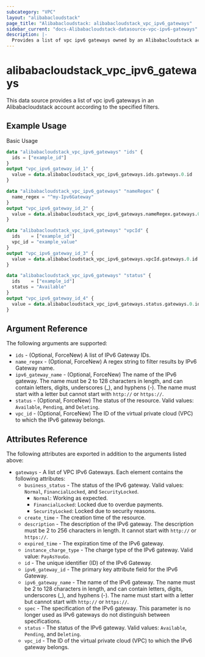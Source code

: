 ```yaml
---
subcategory: "VPC"
layout: "alibabacloudstack"
page_title: "Alibabacloudstack: alibabacloudstack_vpc_ipv6_gateways"
sidebar_current: "docs-Alibabacloudstack-datasource-vpc-ipv6-gateways"
description: |- 
  Provides a list of vpc ipv6 gateways owned by an Alibabacloudstack account.
---
```


# alibabacloudstack_vpc_ipv6_gateways

This data source provides a list of vpc ipv6 gateways in an Alibabacloudstack account according to the specified filters.

## Example Usage

Basic Usage

```terraform
data "alibabacloudstack_vpc_ipv6_gateways" "ids" {
  ids = ["example_id"]
}
output "vpc_ipv6_gateway_id_1" {
  value = data.alibabacloudstack_vpc_ipv6_gateways.ids.gateways.0.id
}

data "alibabacloudstack_vpc_ipv6_gateways" "nameRegex" {
  name_regex = "^my-Ipv6Gateway"
}
output "vpc_ipv6_gateway_id_2" {
  value = data.alibabacloudstack_vpc_ipv6_gateways.nameRegex.gateways.0.id
}

data "alibabacloudstack_vpc_ipv6_gateways" "vpcId" {
  ids    = ["example_id"]
  vpc_id = "example_value"
}
output "vpc_ipv6_gateway_id_3" {
  value = data.alibabacloudstack_vpc_ipv6_gateways.vpcId.gateways.0.id
}

data "alibabacloudstack_vpc_ipv6_gateways" "status" {
  ids    = ["example_id"]
  status = "Available"
}
output "vpc_ipv6_gateway_id_4" {
  value = data.alibabacloudstack_vpc_ipv6_gateways.status.gateways.0.id
}
```

## Argument Reference

The following arguments are supported:

* `ids` - (Optional, ForceNew) A list of IPv6 Gateway IDs. 
* `name_regex` - (Optional, ForceNew) A regex string to filter results by IPv6 Gateway name.
* `ipv6_gateway_name` - (Optional, ForceNew) The name of the IPv6 gateway. The name must be 2 to 128 characters in length, and can contain letters, digits, underscores (_), and hyphens (-). The name must start with a letter but cannot start with `http://` or `https://`.
* `status` - (Optional, ForceNew) The status of the resource. Valid values: `Available`, `Pending`, and `Deleting`.
* `vpc_id` - (Optional, ForceNew) The ID of the virtual private cloud (VPC) to which the IPv6 gateway belongs.

## Attributes Reference

The following attributes are exported in addition to the arguments listed above:

* `gateways` - A list of VPC IPv6 Gateways. Each element contains the following attributes:
  * `business_status` - The status of the IPv6 gateway. Valid values: `Normal`, `FinancialLocked`, and `SecurityLocked`. 
    - `Normal`: Working as expected.
    - `FinancialLocked`: Locked due to overdue payments.
    - `SecurityLocked`: Locked due to security reasons.
  * `create_time` - The creation time of the resource.
  * `description` - The description of the IPv6 gateway. The description must be 2 to 256 characters in length. It cannot start with `http://` or `https://`.
  * `expired_time` - The expiration time of the IPv6 gateway.
  * `instance_charge_type` - The charge type of the IPv6 gateway. Valid value: `PayAsYouGo`.
  * `id` - The unique identifier (ID) of the IPv6 Gateway.
  * `ipv6_gateway_id` - The primary key attribute field for the IPv6 Gateway.
  * `ipv6_gateway_name` - The name of the IPv6 gateway. The name must be 2 to 128 characters in length, and can contain letters, digits, underscores (_), and hyphens (-). The name must start with a letter but cannot start with `http://` or `https://`.
  * `spec` - The specification of the IPv6 gateway. This parameter is no longer used as IPv6 gateways do not distinguish between specifications.
  * `status` - The status of the IPv6 gateway. Valid values: `Available`, `Pending`, and `Deleting`.
  * `vpc_id` - The ID of the virtual private cloud (VPC) to which the IPv6 gateway belongs.